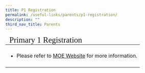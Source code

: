 ```yaml
---
title: P1 Registration
permalink: /useful-links/parents/p1-registration/
description: ""
third_nav_title: Parents
---
```

<table style="font-size:16px">
<thead>
	<tr><td colspan="2" style="line-height:15px; font-family:impact; font-size:25px;">Primary 1 Registration</td></tr>
	</thead>
	<tbody>
	<tr>
			<td style="border: solid 0px black"><ul>
		<li style="line-height:2">Please refer to <a href="https://www.moe.gov.sg/primary/p1-registration/" target="_blank">MOE Website</a> for more information.<p></p></li></ul></td></tr></tbody></table>